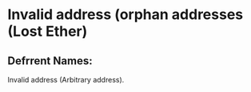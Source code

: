 # Invalid address (orphan addresses (Lost Ether)

## Defrrent Names:
Invalid address (Arbitrary address).
